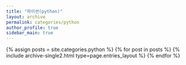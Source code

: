 ```yaml
---
title: "파이썬(python)"
layout: archive
permalink: categories/python
author_profile: true
sidebar_main: true
---
```


{% assign posts = site.categories.python %}
{% for post in posts %} 
    {% include archive-single2.html type=page.entries_layout %} 
{% endfor %}
